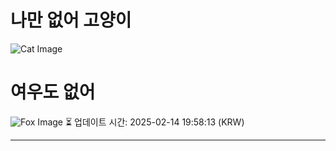 
# 나만 없어 고양이

![Cat Image](https://cdn2.thecatapi.com/images/7pl.gif)

# 여우도 없어
![Fox Image](https://randomfox.ca/images/42.jpg)
⏳ 업데이트 시간: 2025-02-14 19:58:13 (KRW)

---
